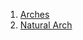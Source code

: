 1. [Arches](http://www.brantacan.co.uk/arch.html)    
2. [Natural Arch](http://en.wikipedia.org/wiki/Natural_arch)